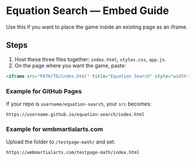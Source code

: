 # Equation Search — Embed Guide

Use this if you want to place the game inside an existing page as an iframe.

## Steps
1. Host these three files together: `index.html`, `styles.css`, `app.js`.
2. On the page where you want the game, paste:

```html
<iframe src="PATH/TO/index.html" title="Equation Search" style="width:100%;height:80vh;border:0;border-radius:12px"></iframe>
```

### Example for GitHub Pages
If your repo is `username/equation-search`, your `src` becomes:
```
https://username.github.io/equation-search/index.html
```

### Example for wmbmartialarts.com
Upload the folder to `/testpage-math/` and set:
```
https://wmbmartialarts.com/testpage-math/index.html
```
